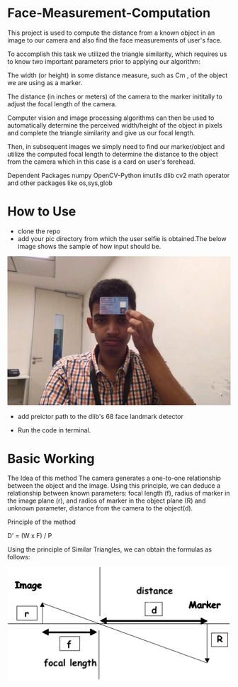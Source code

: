 # Face-Measurement-Computation

This project is used to compute the distance from a known object in an image to our camera and also find the face measurements of user's face.

To accomplish this task we utilized the triangle similarity, which requires us to know two important parameters prior to applying our algorithm:

The width (or height) in some distance measure, such as Cm , of the object we are using as a marker.

The distance (in inches or meters) of the camera to the marker inititally to adjust the focal length of the camera.

Computer vision and image processing algorithms can then be used to automatically determine the perceived width/height of the object in pixels and complete the triangle similarity and give us our focal length.

Then, in subsequent images we simply need to find our marker/object and utilize the computed focal length to determine the distance to the object from the camera which in this case is a card on user's forehead.


Dependent Packages
numpy
OpenCV-Python
imutils
dlib
cv2
math
operator
and other packages like os,sys,glob

# How to Use

* clone the repo 
* add your pic directory from which the user selfie is obtained.The below image shows the sample of how input should be.

![Screenshot](f9.jpg)

* add preictor path to the dlib's 68 face landmark detector

* Run the code in terminal.

# Basic Working 

The Idea of this method
The camera generates a one-to-one relationship between the object and the image. Using this principle, we can deduce a relationship between known parameters: focal length (f), radius of marker in the image plane (r), and radios of marker in the object plane (R) and unknown parameter, distance from the camera to the object(d).


Principle of the method

D’ = (W x F) / P

Using the principle of Similar Triangles, we can obtain the formulas as follows:


![Screenshot](pinhole-camera.gif)




